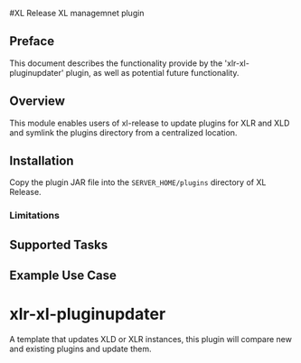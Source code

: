 #XL Release XL managemnet plugin

## Preface
This document describes the functionality provide by the 'xlr-xl-pluginupdater' plugin, as well as potential future functionality.

## Overview
This module enables users of xl-release to update plugins for XLR and XLD and symlink the plugins directory from a centralized location.

## Installation

Copy the plugin JAR file into the `SERVER_HOME/plugins` directory of XL Release.

### Limitations

## Supported Tasks


## Example Use Case
# xlr-xl-pluginupdater

A template that updates XLD or XLR instances, this plugin will compare new and existing plugins and update them.
